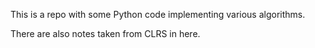 This is a repo with some Python code implementing various algorithms.

There are also notes taken from CLRS in here.
